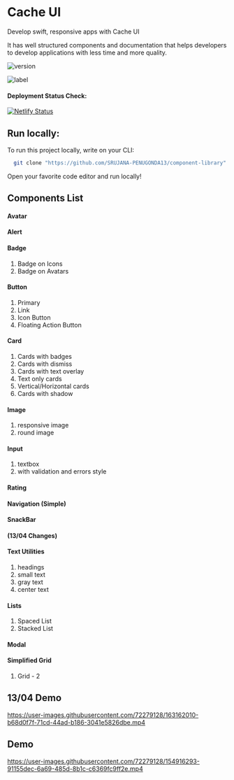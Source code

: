 # Cache UI

Develop swift, responsive apps with Cache UI <br />

It has well structured components and documentation that helps developers to develop applications with less time and more quality.

![version](https://img.shields.io/badge/version-v2-green)

![label](https://img.shields.io/badge/label-open--source-blue)

#### Deployment Status Check: <br />

[![Netlify Status](https://api.netlify.com/api/v1/badges/8b083945-912e-4f2d-90fd-9f8bcf06aeee/deploy-status)](https://app.netlify.com/sites/cache-ui/deploys)

## Run locally:

To run this project locally, write on your CLI:

```bash
  git clone "https://github.com/SRUJANA-PENUGONDA13/component-library"
```

Open your favorite code editor and run locally!

## Components List 
#### Avatar
#### Alert
#### Badge
  1. Badge on Icons
  2. Badge on Avatars
#### Button
  1. Primary
  2. Link
  3. Icon Button
  4. Floating Action Button
#### Card
  1. Cards with badges
  2. Cards with dismiss
  3. Cards with text overlay
  4. Text only cards
  5. Vertical/Horizontal cards
  6. Cards with shadow
#### Image
  1. responsive image
  2. round image
#### Input
  1. textbox
  2. with validation and errors style
#### Rating
#### Navigation (Simple)
#### SnackBar

#### (13/04 Changes)

#### Text Utilities
  1. headings
  2. small text
  3. gray text
  4. center text
#### Lists
  1. Spaced List
  2. Stacked List
#### Modal
#### Simplified Grid
  1. Grid - 2

## 13/04 Demo



https://user-images.githubusercontent.com/72279128/163162010-b68d0f7f-71cd-44ad-b186-3041e5826dbe.mp4


## Demo

https://user-images.githubusercontent.com/72279128/154916293-91155dec-6a69-485d-8b1c-c6369fc9ff2e.mp4


